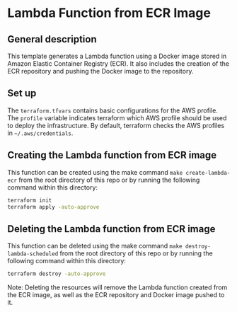 # Lambda Function from ECR Image

## General description

This template generates a Lambda function using a Docker image stored in Amazon Elastic Container Registry (ECR). It also includes the creation of the ECR repository and pushing the Docker image to the repository.

## Set up

The `terraform.tfvars` contains basic configurations for the AWS profile. The `profile` variable indicates terraform which AWS profile should be used to deploy the infrastructure. By default, terraform checks the AWS profiles in `~/.aws/credentials`.

## Creating the Lambda function from ECR image

This function can be created using the make command `make create-lambda-ecr` from the root directory of this repo or by running the following command within this directory:

``` bash
terraform init
terraform apply -auto-approve
```

## Deleting the Lambda function from ECR image

This function can be deleted using the make command `make destroy-lambda-scheduled` from the root directory of this repo or by running the following command within this directory:

``` bash
terraform destroy -auto-approve
```

Note: Deleting the resources will remove the Lambda function created from the ECR image, as well as the ECR repository and Docker image pushed to it.
